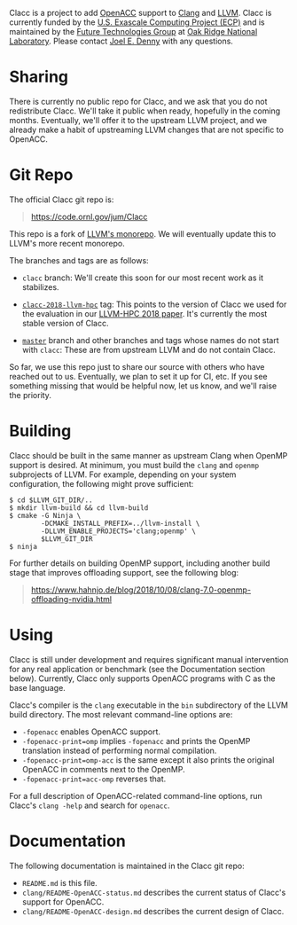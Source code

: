 Clacc is a project to add [OpenACC](https://www.openacc.org/) support
to [Clang](http://clang.llvm.org/) and [LLVM](http://llvm.org/).
Clacc is currently funded by the [U.S. Exascale Computing Project
(ECP)](https://www.exascaleproject.org) and is maintained by the
[Future Technologies Group](https://ft.ornl.gov) at [Oak Ridge
National Laboratory](https://www.ornl.gov/).  Please contact [Joel
E. Denny](mailto:dennyje@ornl.gov) with any questions.

Sharing
=======

There is currently no public repo for Clacc, and we ask that you do
not redistribute Clacc.  We'll take it public when ready, hopefully in
the coming months.  Eventually, we'll offer it to the upstream LLVM
project, and we already make a habit of upstreaming LLVM changes that
are not specific to OpenACC.

Git Repo
========

The official Clacc git repo is:

> <https://code.ornl.gov/jum/Clacc>

This repo is a fork of [LLVM's
monorepo](https://github.com/llvm-project/llvm-project-20170507).  We
will eventually update this to LLVM's more recent monorepo.

The branches and tags are as follows:

* `clacc` branch: We'll create this soon for our most recent work as
  it stabilizes.

* [`clacc-2018-llvm-hpc`](https://code.ornl.gov/jum/Clacc/tree/clacc-2018-llvm-hpc)
  tag: This points to the version of Clacc we used for the evaluation
  in our [LLVM-HPC 2018
  paper](https://csmd.ornl.gov/index.php/node/362).  It's currently
  the most stable version of Clacc.

* [`master`](https://code.ornl.gov/jum/Clacc/tree/master) branch and
  other branches and tags whose names do not start with `clacc`: These
  are from upstream LLVM and do not contain Clacc.

So far, we use this repo just to share our source with others who have
reached out to us.  Eventually, we plan to set it up for CI, etc.  If
you see something missing that would be helpful now, let us know, and
we'll raise the priority.

Building
========

Clacc should be built in the same manner as upstream Clang when OpenMP
support is desired.  At minimum, you must build the `clang` and
`openmp` subprojects of LLVM.  For example, depending on your system
configuration, the following might prove sufficient:

```
$ cd $LLVM_GIT_DIR/..
$ mkdir llvm-build && cd llvm-build
$ cmake -G Ninja \
        -DCMAKE_INSTALL_PREFIX=../llvm-install \
        -DLLVM_ENABLE_PROJECTS='clang;openmp' \
        $LLVM_GIT_DIR
$ ninja
```

For further details on building OpenMP support, including another
build stage that improves offloading support, see the following blog:

> <https://www.hahnjo.de/blog/2018/10/08/clang-7.0-openmp-offloading-nvidia.html>

Using
=====

Clacc is still under development and requires significant manual
intervention for any real application or benchmark (see the
Documentation section below).  Currently, Clacc only supports OpenACC
programs with C as the base language.

Clacc's compiler is the `clang` executable in the `bin` subdirectory
of the LLVM build directory.  The most relevant command-line options
are:

* `-fopenacc` enables OpenACC support.
* `-fopenacc-print=omp` implies `-fopenacc` and prints the OpenMP
  translation instead of performing normal compilation.
* `-fopenacc-print=omp-acc` is the same except it also prints the
  original OpenACC in comments next to the OpenMP.
* `-fopenacc-print=acc-omp` reverses that.

For a full description of OpenACC-related command-line options, run
Clacc's `clang -help` and search for `openacc`.

Documentation
=============

The following documentation is maintained in the Clacc git repo:

* `README.md` is this file.
* `clang/README-OpenACC-status.md` describes the current status of
  Clacc's support for OpenACC.
* `clang/README-OpenACC-design.md` describes the current design of
  Clacc.
